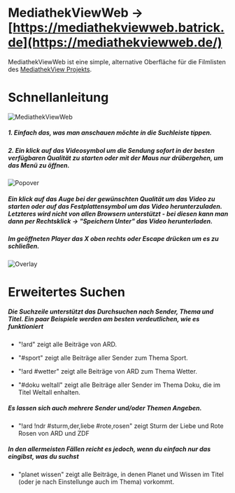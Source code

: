 # MediathekViewWeb -> [https://mediathekviewweb.batrick.de](https://mediathekviewweb.de/)

MediathekViewWeb ist eine simple, alternative Oberfläche für die Filmlisten des [MediathekView Projekts](https://mediathekview.de/).

# Schnellanleitung
![MediathekViewWeb](https://abload.de/img/overview-explanationw0slr.png)
##### 1. Einfach das, was man anschauen möchte in die Suchleiste tippen.
##### 2. Ein klick auf das Videosymbol um die Sendung sofort in der besten verfügbaren Qualität zu starten oder mit der Maus nur drübergehen, um das Menü zu öffnen.

![Popover](https://abload.de/img/popover59syr.png)
##### Ein klick auf das Auge bei der gewünschten Qualität um das Video zu starten oder auf das Festplattensymbol um das Video herunterzuladen. Letzteres wird nicht von allen Browsern unterstützt - bei diesen kann man dann per Rechtsklick -> "Speichern Unter" das Video herunterladen.


##### Im geöffneten Player das X oben rechts oder Escape drücken um es zu schließen. 
![Overlay](https://abload.de/img/video-overlayexplanatdnso2.png)



# Erweitertes Suchen
##### Die Suchzeile unterstützt das Durchsuchen nach Sender, Thema und Titel. Ein paar Beispiele werden am besten verdeutlichen, wie es funktioniert

- "!ard" zeigt alle Beiträge von ARD.

- "#sport" zeigt alle Beiträge aller Sender zum Thema Sport.

- "!ard #wetter" zeigt alle Beiträge von ARD zum Thema Wetter.

- "#doku weltall" zeigt alle Beiträge aller Sender im Thema Doku, die im Titel Weltall enhalten.

##### Es lassen sich auch mehrere Sender und/oder Themen Angeben.

- "!ard !ndr #sturm,der,liebe #rote,rosen" zeigt Sturm der Liebe und Rote Rosen von ARD und ZDF

##### In den **allermeisten** Fällen reicht es jedoch, wenn du einfach nur das eingibst, was du suchst

- "planet wissen" zeigt alle Beiträge, in denen Planet und Wissen im Titel (oder je nach Einstellunge auch im Thema) vorkommt.
